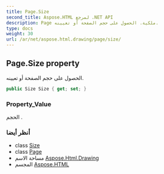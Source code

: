 ```yaml
---
title: Page.Size
second_title: Aspose.HTML لمرجع .NET API
description: Page ملكية. الحصول على حجم الصفحة أو تعيينه.
type: docs
weight: 30
url: /ar/net/aspose.html.drawing/page/size/
---
```

## Page.Size property

الحصول على حجم الصفحة أو تعيينه.

```csharp
public Size Size { get; set; }
```

### Property_Value

الحجم .

### أنظر أيضا

* class [Size](../../size/)
* class [Page](../)
* مساحة الاسم [Aspose.Html.Drawing](../../page/)
* المجسم [Aspose.HTML](../../../)


